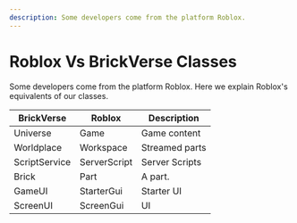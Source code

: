 ```yaml
---
description: Some developers come from the platform Roblox.
---
```


# Roblox Vs BrickVerse Classes

Some developers come from the platform Roblox. Here we explain Roblox's equivalents of our classes.

| BrickVerse    | Roblox       | Description    |
| ------------- | ------------ | -------------- |
| Universe      | Game         | Game content   |
| Worldplace    | Workspace    | Streamed parts |
| ScriptService | ServerScript | Server Scripts |
| Brick         | Part         | A part.        |
| GameUI        | StarterGui   | Starter  UI    |
| ScreenUI      | ScreenGui    | UI             |
